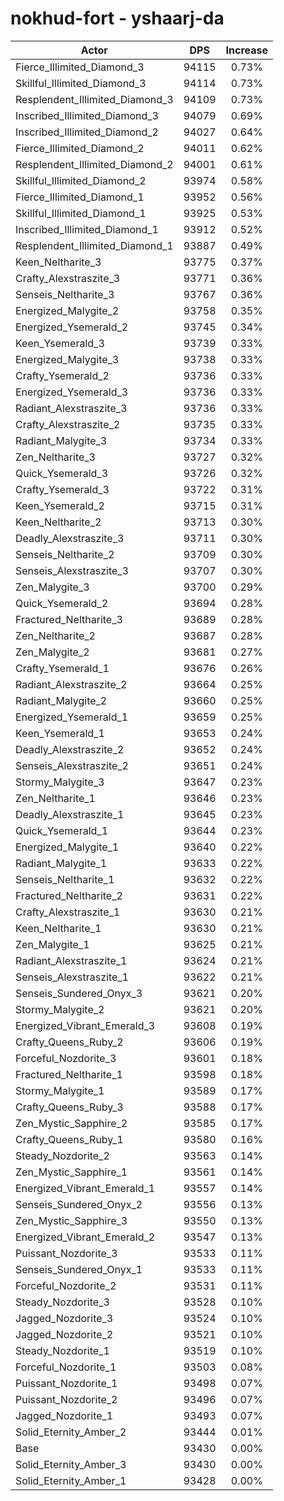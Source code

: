 # nokhud-fort - yshaarj-da
| Actor | DPS | Increase |
|---|:---:|:---:|
|Fierce_Illimited_Diamond_3|94115|0.73%|
|Skillful_Illimited_Diamond_3|94114|0.73%|
|Resplendent_Illimited_Diamond_3|94109|0.73%|
|Inscribed_Illimited_Diamond_3|94079|0.69%|
|Inscribed_Illimited_Diamond_2|94027|0.64%|
|Fierce_Illimited_Diamond_2|94011|0.62%|
|Resplendent_Illimited_Diamond_2|94001|0.61%|
|Skillful_Illimited_Diamond_2|93974|0.58%|
|Fierce_Illimited_Diamond_1|93952|0.56%|
|Skillful_Illimited_Diamond_1|93925|0.53%|
|Inscribed_Illimited_Diamond_1|93912|0.52%|
|Resplendent_Illimited_Diamond_1|93887|0.49%|
|Keen_Neltharite_3|93775|0.37%|
|Crafty_Alexstraszite_3|93771|0.36%|
|Senseis_Neltharite_3|93767|0.36%|
|Energized_Malygite_2|93758|0.35%|
|Energized_Ysemerald_2|93745|0.34%|
|Keen_Ysemerald_3|93739|0.33%|
|Energized_Malygite_3|93738|0.33%|
|Crafty_Ysemerald_2|93736|0.33%|
|Energized_Ysemerald_3|93736|0.33%|
|Radiant_Alexstraszite_3|93736|0.33%|
|Crafty_Alexstraszite_2|93735|0.33%|
|Radiant_Malygite_3|93734|0.33%|
|Zen_Neltharite_3|93727|0.32%|
|Quick_Ysemerald_3|93726|0.32%|
|Crafty_Ysemerald_3|93722|0.31%|
|Keen_Ysemerald_2|93715|0.31%|
|Keen_Neltharite_2|93713|0.30%|
|Deadly_Alexstraszite_3|93711|0.30%|
|Senseis_Neltharite_2|93709|0.30%|
|Senseis_Alexstraszite_3|93707|0.30%|
|Zen_Malygite_3|93700|0.29%|
|Quick_Ysemerald_2|93694|0.28%|
|Fractured_Neltharite_3|93689|0.28%|
|Zen_Neltharite_2|93687|0.28%|
|Zen_Malygite_2|93681|0.27%|
|Crafty_Ysemerald_1|93676|0.26%|
|Radiant_Alexstraszite_2|93664|0.25%|
|Radiant_Malygite_2|93660|0.25%|
|Energized_Ysemerald_1|93659|0.25%|
|Keen_Ysemerald_1|93653|0.24%|
|Deadly_Alexstraszite_2|93652|0.24%|
|Senseis_Alexstraszite_2|93651|0.24%|
|Stormy_Malygite_3|93647|0.23%|
|Zen_Neltharite_1|93646|0.23%|
|Deadly_Alexstraszite_1|93645|0.23%|
|Quick_Ysemerald_1|93644|0.23%|
|Energized_Malygite_1|93640|0.22%|
|Radiant_Malygite_1|93633|0.22%|
|Senseis_Neltharite_1|93632|0.22%|
|Fractured_Neltharite_2|93631|0.22%|
|Crafty_Alexstraszite_1|93630|0.21%|
|Keen_Neltharite_1|93630|0.21%|
|Zen_Malygite_1|93625|0.21%|
|Radiant_Alexstraszite_1|93624|0.21%|
|Senseis_Alexstraszite_1|93622|0.21%|
|Senseis_Sundered_Onyx_3|93621|0.20%|
|Stormy_Malygite_2|93621|0.20%|
|Energized_Vibrant_Emerald_3|93608|0.19%|
|Crafty_Queens_Ruby_2|93606|0.19%|
|Forceful_Nozdorite_3|93601|0.18%|
|Fractured_Neltharite_1|93598|0.18%|
|Stormy_Malygite_1|93589|0.17%|
|Crafty_Queens_Ruby_3|93588|0.17%|
|Zen_Mystic_Sapphire_2|93585|0.17%|
|Crafty_Queens_Ruby_1|93580|0.16%|
|Steady_Nozdorite_2|93563|0.14%|
|Zen_Mystic_Sapphire_1|93561|0.14%|
|Energized_Vibrant_Emerald_1|93557|0.14%|
|Senseis_Sundered_Onyx_2|93556|0.13%|
|Zen_Mystic_Sapphire_3|93550|0.13%|
|Energized_Vibrant_Emerald_2|93547|0.13%|
|Puissant_Nozdorite_3|93533|0.11%|
|Senseis_Sundered_Onyx_1|93533|0.11%|
|Forceful_Nozdorite_2|93531|0.11%|
|Steady_Nozdorite_3|93528|0.10%|
|Jagged_Nozdorite_3|93524|0.10%|
|Jagged_Nozdorite_2|93521|0.10%|
|Steady_Nozdorite_1|93519|0.10%|
|Forceful_Nozdorite_1|93503|0.08%|
|Puissant_Nozdorite_1|93498|0.07%|
|Puissant_Nozdorite_2|93496|0.07%|
|Jagged_Nozdorite_1|93493|0.07%|
|Solid_Eternity_Amber_2|93444|0.01%|
|Base|93430|0.00%|
|Solid_Eternity_Amber_3|93430|0.00%|
|Solid_Eternity_Amber_1|93428|0.00%|
